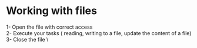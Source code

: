 # Working with files
1- Open the file with correct access \
2- Execute your tasks ( reading, writing to a file, update the content of a file) \
3- Close the file \